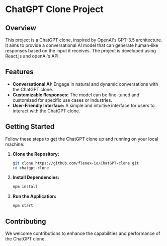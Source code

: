 # ChatGPT Clone Project

## Overview

This project is a ChatGPT clone, inspired by OpenAI's GPT-3.5 architecture. It aims to provide a conversational AI model that can generate human-like responses based on the input it receives. The project is developed using React.js and openAi's API.

## Features

- **Conversational AI:** Engage in natural and dynamic conversations with the ChatGPT clone.
- **Customizable Responses:** The model can be fine-tuned and customized for specific use cases or industries.
- **User-Friendly Interface:** A simple and intuitive interface for users to interact with the ChatGPT clone.

## Getting Started

Follow these steps to get the ChatGPT clone up and running on your local machine:

1. **Clone the Repository:**
    ```bash
    git clone https://github.com/flenex-io/ChatGPT-clone.git
    cd chatgpt-clone
    ```

2. **Install Dependencies:**
    ```bash
    npm install
    ```

3. **Run the Application:**
    ```bash
    npm start
    ```

## Contributing

We welcome contributions to enhance the capabilities and performance of the ChatGPT clone.